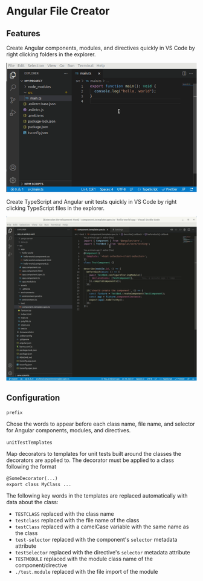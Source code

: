 # Angular File Creator

## Features

Create Angular components, modules, and directives quickly in VS Code by right clicking folders in the explorer.

![create component demo](images/create-component-demo.gif)

Create TypeScript and Angular unit tests quickly in VS Code by right clicking TypeScript files in the explorer.

![create unit test demo](images/create-unit-test-demo.gif)

## Configuration

`prefix`

Chose the words to appear before each class name, file name, and selector for Angular components, modules, and
directives.

`unitTestTemplates`

Map decorators to templates for unit tests built around the classes the decorators are applied to. The decorator
must be applied to a class following the format

```
@SomeDecorator(...)
export class MyClass ...
```

The following key words in the templates are replaced automatically with data about the class:

-   `TESTCLASS` replaced with the class name
-   `testclass` replaced with the file name of the class
-   `testClass` replaced with a camelCase variable with the same name as the class
-   `test-selector` replaced with the component's `selector` metadata attribute
-   `testSelector` replaced with the directive's `selector` metadata attribute
-   `TESTMODULE` replaced with the module class name of the component/directive
-   `./test.module` replaced with the file import of the module
